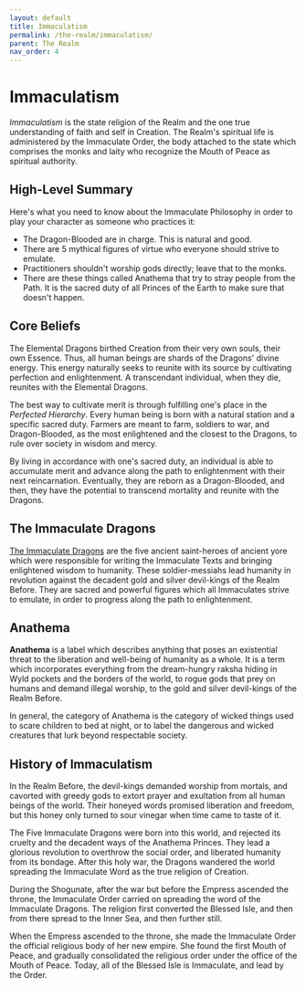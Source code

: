```yaml
---
layout: default
title: Immaculatism
permalink: /the-realm/immaculatism/
parent: The Realm
nav_order: 4
---
```


# Immaculatism

_Immaculatism_ is the state religion of the Realm and the one true understanding
of faith and self in Creation. The Realm's spiritual life is administered by the
Immaculate Order, the body attached to the state which comprises the monks and
laity who recognize the Mouth of Peace as spiritual authority.

## High-Level Summary

Here's what you need to know about the Immaculate Philosophy in order to play
your character as someone who practices it:

- The Dragon-Blooded are in charge. This is natural and good.
- There are 5 mythical figures of virtue who everyone should strive to emulate.
- Practitioners shouldn't worship gods directly; leave that to the monks.
- There are these things called Anathema that try to stray people from the Path.
  It is the sacred duty of all Princes of the Earth to make sure that doesn't
  happen.

## Core Beliefs

The Elemental Dragons birthed Creation from their very own souls, their own
Essence. Thus, all human beings are shards of the Dragons' divine energy. This
energy naturally seeks to reunite with its source by cultivating perfection and
enlightenment. A transcendant individual, when they die, reunites with the
Elemental Dragons.

The best way to cultivate merit is through fulfilling one's place in the
_Perfected Hierarchy_. Every human being is born with a natural station and a
specific sacred duty. Farmers are meant to farm, soldiers to war, and
Dragon-Blooded, as the most enlightened and the closest to the Dragons, to rule
over society in wisdom and mercy.

By living in accordance with one's sacred duty, an individual is able to
accumulate merit and advance along the path to enlightenment with their next
reincarnation. Eventually, they are reborn as a Dragon-Blooded, and then, they
have the potential to transcend mortality and reunite with the Dragons.

## The Immaculate Dragons

[The Immaculate Dragons](/the-realm/immaculatism//the-realm/immaculate-order/immaculate-dragons/)
are the five ancient saint-heroes of ancient yore which were responsible for
writing the Immaculate Texts and bringing enlightened wisdom to humanity. These
soldier-messiahs lead humanity in revolution against the decadent gold and
silver devil-kings of the Realm Before. They are sacred and powerful figures
which all Immaculates strive to emulate, in order to progress along the path
to enlightenment.

## Anathema

**Anathema** is a label which describes anything that poses an existential
threat to the liberation and well-being of humanity as a whole. It is a term
which incorporates everything from the dream-hungry raksha hiding in Wyld
pockets and the borders of the world, to rogue gods that prey on humans and
demand illegal worship, to the gold and silver devil-kings of the Realm Before.

In general, the category of Anathema is the category of wicked things used to
scare children to bed at night, or to label the dangerous and wicked creatures
that lurk beyond respectable society.

## History of Immaculatism

In the Realm Before, the devil-kings demanded worship from mortals, and cavorted
with greedy gods to extort prayer and exultation from all human beings of the
world. Their honeyed words promised liberation and freedom, but this honey only
turned to sour vinegar when time came to taste of it.

The Five Immaculate Dragons were born into this world, and rejected its cruelty
and the decadent ways of the Anathema Princes. They lead a glorious revolution
to overthrow the social order, and liberated humanity from its bondage. After
this holy war, the Dragons wandered the world spreading the Immaculate Word as
the true religion of Creation.

During the Shogunate, after the war but before the Empress ascended the throne,
the Immaculate Order carried on spreading the word of the Immaculate Dragons.
The religion first converted the Blessed Isle, and then from there spread to the
Inner Sea, and then further still.

When the Empress ascended to the throne, she made the Immaculate Order the
official religious body of her new empire. She found the first Mouth of Peace,
and gradually consolidated the religious order under the office of the Mouth of
Peace. Today, all of the Blessed Isle is Immaculate, and lead by the Order.
